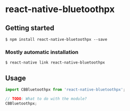 # react-native-bluetoothpx

## Getting started

`$ npm install react-native-bluetoothpx --save`

### Mostly automatic installation

`$ react-native link react-native-bluetoothpx`

## Usage
```javascript
import CBBluetoothpx from 'react-native-bluetoothpx';

// TODO: What to do with the module?
CBBluetoothpx;
```
